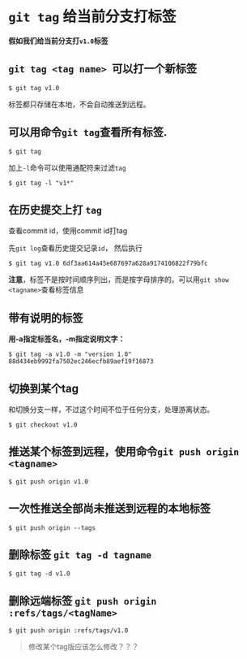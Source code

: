 # `git tag` 给当前分支打标签

**假如我们给当前分支打`v1.0`标签**

## `git tag <tag name> `可以打一个新标签

```
$ git tag v1.0 
```
标签都只存储在本地，不会自动推送到远程。

## 可以用命令`git tag`查看所有标签.
```
$ git tag 
```
加上`-l`命令可以使用通配符来过滤`tag`
```
$ git tag -l "v1*"
```

## 在历史提交上打 `tag`

查看commit id，使用commit id打tag

先`git log`查看历史提交记录`id`， 然后执行

```
$ git tag v1.0 6df3aa614a45e687697a628a9174106822f79bfc
```

**注意**，标签不是按时间顺序列出，而是按字母排序的。可以用`git show <tagname>`查看标签信息

## 带有说明的标签
**用-a指定标签名，-m指定说明文字：**

```
$ git tag -a v1.0 -m "version 1.0" 88d434eb9992fa7502ec246ecfb89aef19f16873
```

## 切换到某个tag
和切换分支一样，不过这个时间不位于任何分支，处理游离状态。
```
$ git checkout v1.0
```

## 推送某个标签到远程，使用命令`git push origin <tagname>`

```
$ git push origin v1.0
```

## 一次性推送全部尚未推送到远程的本地标签

```
$ git push origin --tags
```

## 删除标签 `git tag -d tagname`

```
$ git tag -d v1.0
```

## 删除远端标签 `git push origin :refs/tags/<tagName>`
```
$ git push origin :refs/tags/v1.0
```

> 修改某个tag版应该怎么修改？？？